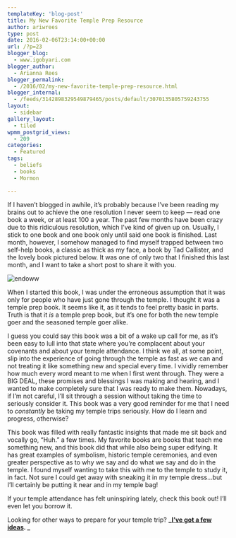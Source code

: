 ```yaml
---
templateKey: 'blog-post'
title: My New Favorite Temple Prep Resource
author: ariwrees
type: post
date: 2016-02-06T23:14:00+00:00
url: /?p=23
blogger_blog:
  - www.igobyari.com
blogger_author:
  - Arianna Rees
blogger_permalink:
  - /2016/02/my-new-favorite-temple-prep-resource.html
blogger_internal:
  - /feeds/3142898329549879465/posts/default/3070135805759243755
layout:
  - sidebar
gallery_layout:
  - tiled
wpmm_postgrid_views:
  - 209
categories:
  - Featured
tags:
  - beliefs
  - books
  - Mormon

---
```

If I haven’t blogged in awhile, it’s probably because I’ve been reading my brains out to achieve the one resolution I never seem to keep — read one book a week, or at least 100 a year. The past few months have been crazy due to this ridiculous resolution, which I’ve kind of given up on. Usually, I stick to one book and one book only until said one book is finished. Last month, however, I somehow managed to find myself trapped between two self-help books, a classic as thick as my face, a book by Tad Callister, and the lovely book pictured below. It was one of only two that I finished this last month, and I want to take a short post to share it with you.

![endoww](http://www.igobyari.com/wp-content/uploads/2016/02/endoww-200x300.jpg)

When I started this book, I was under the erroneous assumption that it was only for people who have just gone through the temple. I thought it was a temple prep book. It seems like it, as it tends to feel pretty basic in parts. Truth is that it _is_ a temple prep book, but it’s one for both the new temple goer and the seasoned temple goer alike.

I guess you could say this book was a bit of a wake up call for me, as it’s been easy to lull into that state where you’re complacent about your covenants and about your temple attendance. I think we all, at some point, slip into the experience of going through the temple as fast as we can and not treating it like something new and special every time. I vividly remember how much every word meant to me when I first went through. They were a BIG DEAL, these promises and blessings I was making and hearing, and I wanted to make completely sure that I was ready to make them. Nowadays, if I’m not careful, I’ll sit through a session without taking the time to seriously consider it. This book was a very good reminder for me that I need to _constantly_ be taking my temple trips seriously. How do I learn and progress, otherwise?

This book was filled with really fantastic insights that made me sit back and vocally go, “Huh.” a few times. My favorite books are books that teach me something new, and this book did that while also being super edifying. It has great examples of symbolism, historic temple ceremonies, and even greater perspective as to why we say and do what we say and do in the temple. I found myself wanting to take this with me to the temple to study it, in fact. Not sure I could get away with sneaking it in my temple dress…but I’ll certainly be putting it near and in my temple bag!

If your temple attendance has felt uninspiring lately, check this book out! I’ll even let you borrow it.

Looking for other ways to prepare for your temple trip? **_[I’ve got a few ideas](http://www.ldsliving.com/6-Ways-to-Improve-Your-Temple-Experience/s/78369). _**